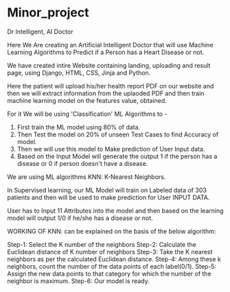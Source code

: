 # Minor_project
Dr Intelligent, AI Doctor

Here We Are creating an Artificial Intelligent Doctor that will use Machine Learning Algorithms to Predict
if a Person has a Heart Disease or not.

We have created intire Website containing landing, uploading and result page, using Django, HTML, CSS, Jinja and Python.

Here the patient will upload his/her health report PDF on our website and then we will extract information from the uplaoded PDF and then train machine learning model on the features value, obtained.

For it We will be using 'Classification' ML Algorithms to -
1. First train the ML model using 80% of data.
2. Then Test the model on 20% of unseen Test Cases to find Accuracy of model.
3. Then we will use this model to Make prediction of User Input data.
4. Based on the Input Model will generate the output 1 if the person has a disease or 0 if person doesn't have a disease.

We are using ML algorithms KNN: K-Nearest Neighbors.

In Supervised learning, our ML Model will train on 
Labeled data of 303 patients and then will be used to make
prediction for User INPUT DATA.

User has to Input 11 Attributes into the model and then based on the learning model will
output 1/0 if he/she has a disease or not.

WORKING OF KNN:
can be explained on the basis of the below algorithm:

Step-1: Select the K number of the neighbors
Step-2: Calculate the Euclidean distance of K number of neighbors
Step-3: Take the K nearest neighbors as per the calculated Euclidean distance.
Step-4: Among these k neighbors, count the number of the data points of each label(0/1).
Step-5: Assign the new data points to that category for which the number of the neighbor is maximum.
Step-6: Our model is ready.




